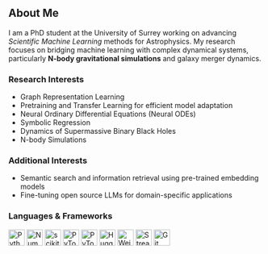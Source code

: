 ## About Me  

I am a PhD student at the University of Surrey working on advancing *Scientific Machine Learning* methods for Astrophysics. My research focuses on bridging machine learning with complex dynamical systems, particularly **N-body gravitational simulations** and galaxy merger dynamics.  

### Research Interests
- Graph Representation Learning  
- Pretraining and Transfer Learning for efficient model adaptation
- Neural Ordinary Differential Equations (Neural ODEs)  
- Symbolic Regression  
- Dynamics of Supermassive Binary Black Holes
- N-body Simulations

### Additional Interests
- Semantic search and information retrieval using pre-trained embedding models
- Fine-tuning open source LLMs for domain-specific applications

### Languages & Frameworks

[<img src="https://cdn.jsdelivr.net/gh/devicons/devicon/icons/python/python-original.svg" height="32" alt="Python" />](https://python.org/)
[<img src="https://upload.wikimedia.org/wikipedia/commons/3/31/NumPy_logo_2020.svg" height="32" alt="NumPy" />](https://numpy.org/)
[<img src="https://upload.wikimedia.org/wikipedia/commons/0/05/Scikit_learn_logo_small.svg" height="32" alt="scikit-learn" />](https://scikit-learn.org/)
[<img src="https://cdn.jsdelivr.net/gh/devicons/devicon/icons/pytorch/pytorch-original.svg" height="32" alt="PyTorch" />](https://pytorch.org/)
[<img src="https://pytorch-lightning.readthedocs.io/en/latest/_static/logo.svg" height="32" alt="PyTorch Lightning" />](https://lightning.ai/)
[<img src="https://huggingface.co/front/assets/huggingface_logo-noborder.svg" height="32" alt="Hugging Face" />](https://huggingface.co/)
[<img src="https://docs.wandb.ai/assets/logo.svg" height="32" alt="Weights & Biases" />](https://wandb.ai/)
[<img src="https://streamlit.io/images/brand/streamlit-logo-primary-colormark-darktext.svg" height="32" alt="Streamlit" />](https://streamlit.io/)
[<img src="https://cdn.jsdelivr.net/gh/devicons/devicon/icons/git/git-plain.svg" height="32" alt="Git" />](https://git-scm.com/)



<!---
julian-8897/julian-8897 is a ✨ special ✨ repository because its `README.md` (this file) appears on your GitHub profile.
You can click the Preview link to take a look at your changes.
--->

